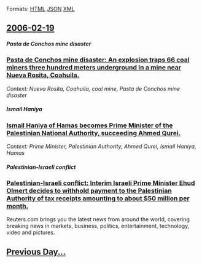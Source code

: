 
Formats: [HTML](2006/02/19/index.html)  [JSON](2006/02/19/index.json)  [XML](2006/02/19/index.xml)  

## [2006-02-19](/news/2006/02/19/index.md)

##### Pasta de Conchos mine disaster
### [ Pasta de Conchos mine disaster: An explosion traps 66 coal miners three hundred meters underground in a mine near Nueva Rosita, Coahuila. ](/news/2006/02/19/pasta-de-conchos-mine-disaster-an-explosion-traps-66-coal-miners-three-hundred-meters-underground-in-a-mine-near-nueva-rosita-coahuila.md)
_Context: Nueva Rosita, Coahuila, coal mine, Pasta de Conchos mine disaster_

##### Ismail Haniya
### [ Ismail Haniya of Hamas becomes Prime Minister of the Palestinian National Authority, succeeding Ahmed Qurei. ](/news/2006/02/19/ismail-haniya-of-hamas-becomes-prime-minister-of-the-palestinian-national-authority-succeeding-ahmed-qurei.md)
_Context: Prime Minister, Palestinian Authority, Ahmed Qurei, Ismail Haniya, Hamas_

##### Palestinian-Israeli conflict
### [ Palestinian-Israeli conflict: Interim Israeli Prime Minister Ehud Olmert decides to withhold payment to the Palestinian Authority of tax receipts amounting to about $50 million per month. ](/news/2006/02/19/palestinian-israeli-conflict-interim-israeli-prime-minister-ehud-olmert-decides-to-withhold-payment-to-the-palestinian-authority-of-tax-re.md)
Reuters.com brings you the latest news from around the world, covering breaking news in markets, business, politics, entertainment, technology, video and pictures.

## [Previous Day...](/news/2006/02/18/index.md)

